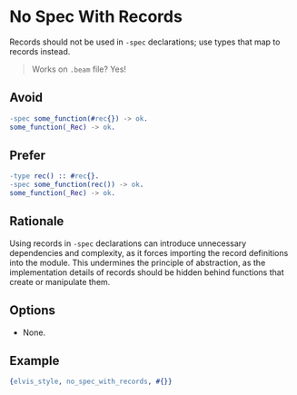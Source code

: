 # No Spec With Records

Records should not be used in `-spec` declarations; use types that map to records instead.

> Works on `.beam` file? Yes!

## Avoid

```erlang
-spec some_function(#rec{}) -> ok.
some_function(_Rec) -> ok.
```

## Prefer

```erlang
-type rec() :: #rec{}.
-spec some_function(rec()) -> ok.
some_function(_Rec) -> ok.
```

## Rationale

Using records in `-spec` declarations can introduce unnecessary dependencies and complexity, as it
forces importing the record definitions into the module. This undermines the principle of
abstraction, as the implementation details of records should be hidden behind functions that create
or manipulate them.

## Options

- None.

## Example

```erlang
{elvis_style, no_spec_with_records, #{}}
```
